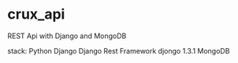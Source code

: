 # crux_api
REST Api with Django and MongoDB

stack:
Python
Django
Django Rest Framework
djongo 1.3.1
MongoDB

